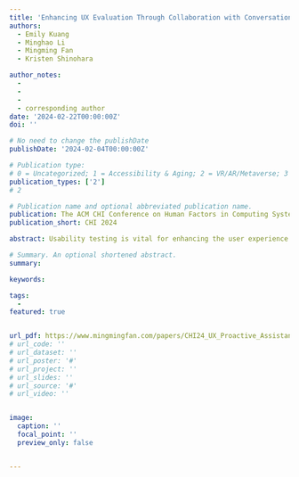 ```yaml
---
title: 'Enhancing UX Evaluation Through Collaboration with Conversational AI Assistants: Effects of Proactive Dialogue and Timing'
authors:
  - Emily Kuang
  - Minghao Li
  - Mingming Fan
  - Kristen Shinohara

author_notes:
  - 
  -
  -
  - corresponding author
date: '2024-02-22T00:00:00Z'
doi: ''

# No need to change the publishDate 
publishDate: '2024-02-04T00:00:00Z'

# Publication type: 
# 0 = Uncategorized; 1 = Accessibility & Aging; 2 = VR/AR/Metaverse; 3 = Human-AI Collaboration; 4 = UX Methodology; 5 = Social Computing; 6 = Sensing;  7 = Thesis; 8 = Patent
publication_types: ['2']
# 2

# Publication name and optional abbreviated publication name.
publication: The ACM CHI Conference on Human Factors in Computing Systems 2024
publication_short: CHI 2024

abstract: Usability testing is vital for enhancing the user experience (UX) of interactive systems. However, analyzing test videos is complex and resource-intensive. Recent AI advancements have spurred exploration into human-AI collaboration for UX analysis, particularly through natural language. Unlike user-initiated dialogue, our study investigates the potential of proactive conversational assistants to aid UX evaluators through automatic suggestions at three distinct times, before, in sync with, and after potential usability problems. We conducted a hybrid Wizard-of-Oz study involving 24 UX evaluators, using ChatGPT to generate automatic problem suggestions and a human actor to respond to impromptu questions. While timing did not significantly impact analytic performance, suggestions appearing after potential problems were preferred, enhancing trust and efficiency. Participants found the automatic suggestions useful, but they collectively identified more than twice as many problems, underscoring the irreplaceable role of human expertise. Our findings also offer insights into future human-AI collaborative tools for UX evaluation.

# Summary. An optional shortened abstract.
summary: 

keywords: 

tags:
  - 
featured: true


url_pdf: https://www.mingmingfan.com/papers/CHI24_UX_Proactive_Assistant.pdf
# url_code: ''
# url_dataset: ''
# url_poster: '#'
# url_project: ''
# url_slides: ''
# url_source: '#'
# url_video: ''


image:
  caption: ''
  focal_point: ''
  preview_only: false


---
```


<!-- put your youtube/vimeo video ID here if possible -->
<!-- {{< bilibili BV1nA411z7RZ >}} -->



